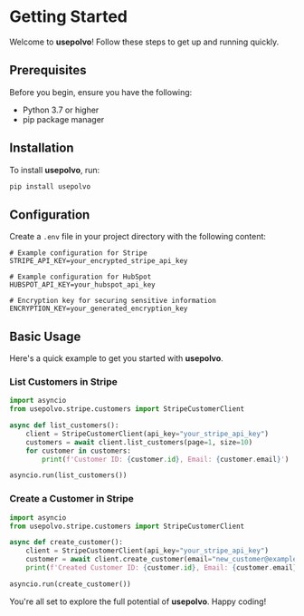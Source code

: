 # Getting Started

Welcome to **usepolvo**! Follow these steps to get up and running quickly.

## Prerequisites

Before you begin, ensure you have the following:

- Python 3.7 or higher
- pip package manager

## Installation

To install **usepolvo**, run:

```bash
pip install usepolvo
```

## Configuration

Create a `.env` file in your project directory with the following content:

```env
# Example configuration for Stripe
STRIPE_API_KEY=your_encrypted_stripe_api_key

# Example configuration for HubSpot
HUBSPOT_API_KEY=your_hubspot_api_key

# Encryption key for securing sensitive information
ENCRYPTION_KEY=your_generated_encryption_key
```

## Basic Usage

Here's a quick example to get you started with **usepolvo**.

### List Customers in Stripe

```python
import asyncio
from usepolvo.stripe.customers import StripeCustomerClient

async def list_customers():
    client = StripeCustomerClient(api_key="your_stripe_api_key")
    customers = await client.list_customers(page=1, size=10)
    for customer in customers:
        print(f'Customer ID: {customer.id}, Email: {customer.email}')

asyncio.run(list_customers())
```

### Create a Customer in Stripe

```python
import asyncio
from usepolvo.stripe.customers import StripeCustomerClient

async def create_customer():
    client = StripeCustomerClient(api_key="your_stripe_api_key")
    customer = await client.create_customer(email="new_customer@example.com")
    print(f'Created Customer ID: {customer.id}, Email: {customer.email}')

asyncio.run(create_customer())
```

You're all set to explore the full potential of **usepolvo**. Happy coding!